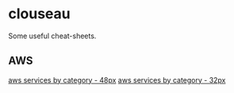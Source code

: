 # clouseau

Some useful cheat-sheets.

## AWS

[aws services by category - 48px](./aws/services.md)
[aws services by category - 32px](./aws/services32.md)
